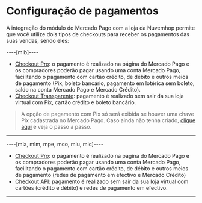 # Configuração de pagamentos

A integração do módulo do Mercado Pago com a loja da Nuvemhop permite que você utilize dois tipos de checkouts para receber os pagamentos das suas vendas, sendo eles:

----[mlb]---- 
* [Checkout Pro](/developers/pt/docs/nuvemshop/payment-configuration/checkout-pro): o pagamento é realizado na página do Mercado Pago e os compradores poderão pagar usando uma conta Mercado Pago, facilitando o pagamento com cartão crédito, de débito e outros meios de pagamento (Pix, boleto bancário, pagamento em lotérica sem boleto, saldo na conta Mercado Pago e Mercado Crédito).
* [Checkout Transparente](/developers/pt/docs/nuvemshop/payment-configuration/checkout-api): pagamento é realizado sem sair da sua loja virtual com Pix, cartão crédito e boleto bancário.

> A opção de pagamento com Pix só será exibida se houver uma chave Pix cadastrada no Mercado Pago. Caso ainda não tenha criado, [clique aqui](https://www.youtube.com/watch?v=60tApKYVnkA) e veja o passo a passo.

------------
----[mla, mlm, mpe, mco, mlu, mlc]----
* [Checkout Pro](/developers/pt/docs/nuvemshop/payment-configuration/checkout-pro): o pagamento é realizado na página do Mercado Pago e os compradores poderão pagar usando uma conta Mercado Pago, facilitando o pagamento com cartão crédito, de débito e outros meios de pagamento (redes de pagamento em efectivo e Mercado Crédito)
* [Checkout API](/developers/pt/docs/nuvemshop/payment-configuration/checkout-api): pagamento é realizado sem sair da sua loja virtual com cartões (crédito e débito) e redes de pagamento em efectivo.

------------